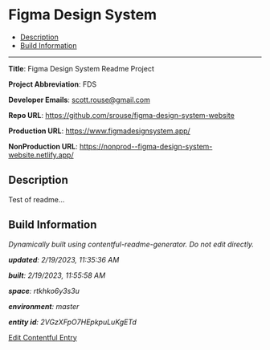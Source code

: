 # Figma Design System
<!-- 
  Do not edit directly, built using contentful-readme-generator.
  Content details in Build Information below.
-->

- [Description](#description)
- [Build Information](#build-information)

---


__Title__: Figma Design System Readme Project

__Project Abbreviation__: FDS

__Developer Emails__: scott.rouse@gmail.com

__Repo URL__: https://github.com/srouse/figma-design-system-website

__Production URL__: https://www.figmadesignsystem.app/

__NonProduction URL__: https://nonprod--figma-design-system-website.netlify.app/

## Description

Test of readme...

## Build Information

*Dynamically built using contentful-readme-generator. Do not edit directly.*

*__updated__: 2/19/2023, 11:35:36 AM*

*__built__: 2/19/2023, 11:55:58 AM*

*__space__: rtkhko6y3s3u*

*__environment__: master*

*__entity id__: 2VGzXFpO7HEpkpuLuKgETd*

[Edit Contentful Entry](https://app.contentful.com/spaces/rtkhko6y3s3u/environments/master/entries/2VGzXFpO7HEpkpuLuKgETd)